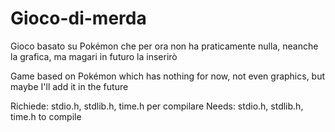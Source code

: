 # Gioco-di-merda
Gioco basato su Pokémon che per ora non ha praticamente nulla, neanche la grafica, ma magari in futuro la inserirò

Game based on Pokémon which has nothing for now, not even graphics, but maybe I'll add it in the future

Richiede: stdio.h, stdlib.h, time.h per compilare
Needs: stdio.h, stdlib.h, time.h to compile

